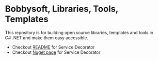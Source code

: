 # Bobbysoft, Libraries, Tools, Templates

This repository is for building open source libraries, templates and tools in C# .NET and make them easy accessible.

- Checkout [README](/src/libraries/Bobbysoft.Extensions.DependencyInjection.Decoration/src/README.md) for Service Decorator
- Checkout [Nuget page](https://www.nuget.org/packages/Bobbysoft.Extensions.DependencyInjection.Decoration) for Service Decorator
